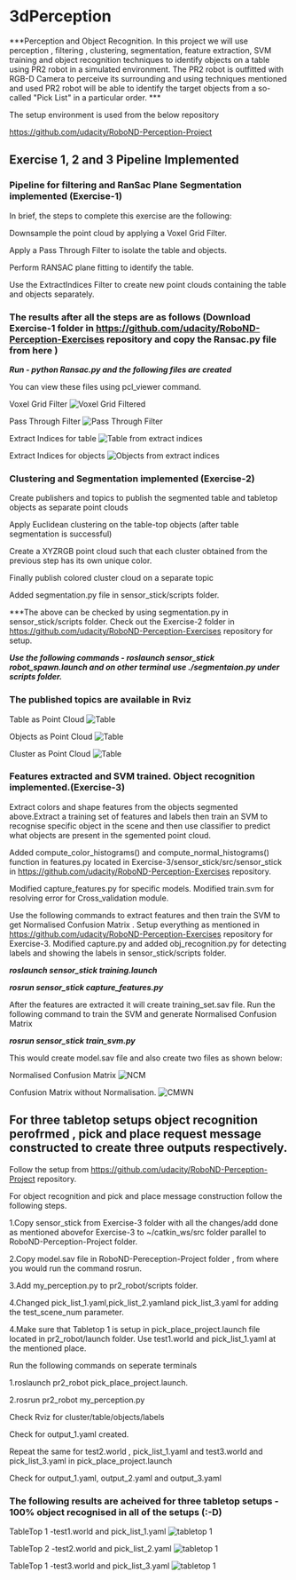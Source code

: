 [//]: # (Image References)
[image_1]: ./images/voxel_downsampled.pcd
[image_2]: ./images/pass_through_filtered.pcd
[image_3]: ./images/extracted_outliers.pcd
[image_4]: ./images/extracted_inliers.pcd
[image_5]: ./images/pcl_table.png
[image_6]: ./images/pcl_objects.png
[image_7]: ./images/pcl_cluster.png
[image_8]: ./images/figure_1_CMWN.png
[image_9]: ./images/figure_2_NCM.png
[image_10]: ./images/test_1.png
[image_11]: ./images/test_2_1.png
[image_12]: ./images/test_world_3.png


# 3dPerception
***Perception and Object Recognition. In this project we will use perception , filtering , clustering, segmentation, feature extraction, SVM training and object recognition techniques to identify objects on a table using PR2 robot in a simulated environment. The PR2 robot is outfitted with RGB-D Camera to perceive its surrounding and using techniques mentioned and used PR2 robot will be able to identify the target objects from a so-called "Pick List" in a  particular order. *** 

The setup environment is used from the below repository

https://github.com/udacity/RoboND-Perception-Project

## Exercise 1, 2 and 3 Pipeline Implemented

### Pipeline for filtering and RanSac Plane Segmentation implemented (Exercise-1)

In brief, the steps to complete this exercise are the following:

Downsample the point cloud by applying a Voxel Grid Filter.

Apply a Pass Through Filter to isolate the table and objects.

Perform RANSAC plane fitting to identify the table.

Use the ExtractIndices Filter to create new point clouds containing the table and objects separately.


### The results after all the steps are as follows (Download Exercise-1 folder in https://github.com/udacity/RoboND-Perception-Exercises repository and copy the Ransac.py file from here )

***Run - python Ransac.py and the following files are created***

You can view these files using pcl_viewer command.

Voxel Grid Filter
![Voxel Grid Filtered][image_1]

Pass Through Filter
![Pass Through Filter][image_2]

Extract Indices for table
![Table from extract indices][image_3]

Extract Indices for objects
![Objects from extract indices][image_4]

### Clustering and Segmentation implemented (Exercise-2)

Create publishers and topics to publish the segmented table and tabletop objects as separate point clouds

Apply Euclidean clustering on the table-top objects (after table segmentation is successful)

Create a XYZRGB point cloud such that each cluster obtained from the previous step has its own unique color.

Finally publish colored cluster cloud on a separate topic

Added segmentation.py file in sensor_stick/scripts folder.

***The above can be checked by using segmentation.py in sensor_stick/scripts folder. Check out the Exercise-2 folder in https://github.com/udacity/RoboND-Perception-Exercises repository for setup.

***Use the following commands - roslaunch sensor_stick robot_spawn.launch and on other terminal use ./segmentaion.py under scripts folder.***

### The published topics are available in Rviz

Table as Point Cloud
![Table][image_5]

Objects as Point Cloud
![Table][image_6]

Cluster as Point Cloud
![Table][image_7]

### Features extracted and SVM trained. Object recognition implemented.(Exercise-3)

Extract colors and shape features from the objects segmented above.Extract a training set of features and labels then train an SVM to recognise specific object in the scene and then use classifier to predict what objects are present in the sgemented point cloud.

Added compute_color_histograms() and compute_normal_histograms() function in features.py located in Exercise-3/sensor_stick/src/sensor_stick in https://github.com/udacity/RoboND-Perception-Exercises repository.

Modified capture_features.py for specific models. Modified train.svm for resolving error for Cross_validation module.

Use the following commands to extract features and then train the SVM to get Normalised Confusion Matrix . Setup everything as mentioned in https://github.com/udacity/RoboND-Perception-Exercises repository for Exercise-3. Modified capture.py and added obj_recognition.py for detecting labels and showing the labels in sensor_stick/scripts folder.

  ***roslaunch sensor_stick training.launch***
  
  ***rosrun sensor_stick capture_features.py***
  
 After the features are extracted it will create training_set.sav file. Run the following command to train the SVM and generate Normalised Confusion Matrix
 
 ***rosrun sensor_stick train_svm.py***
 
 This would create model.sav file and also create two files as shown below:
 
 Normalised Confusion Matrix
![NCM][image_8]
 
 Confusion Matrix without Normalisation.
![CMWN][image_9]


## For three tabletop setups object recognition perofrmed , pick and place request message constructed to create three outputs respectively.

Follow the setup from https://github.com/udacity/RoboND-Perception-Project repository.

For object recognition and pick and place message construction follow the following steps.

1.Copy sensor_stick from Exercise-3 folder with all the changes/add done as mentioned abovefor Exercise-3 to ~/catkin_ws/src folder parallel to RoboND-Perception-Project folder.

2.Copy model.sav file in RoboND-Pereception-Project folder , from where you would run the command rosrun.

3.Add my_perception.py to pr2_robot/scripts folder.

4.Changed pick_list_1.yaml,pick_list_2.yamland pick_list_3.yaml for adding the test_scene_num parameter. 

4.Make sure that Tabletop 1 is setup in pick_place_project.launch file located in pr2_robot/launch folder. Use test1.world and pick_list_1.yaml at the mentioned place.

Run the following commands on seperate terminals

1.roslaunch pr2_robot pick_place_project.launch.

2.rosrun pr2_robot my_perception.py

Check Rviz for cluster/table/objects/labels

Check for output_1.yaml created.

Repeat the same for test2.world , pick_list_1.yaml and test3.world and pick_list_3.yaml in pick_place_project.launch

Check for output_1.yaml, output_2.yaml and output_3.yaml 

### The following results are acheived for three tabletop setups - 100% object recognised in all of the setups (:-D)

TableTop 1 -test1.world and pick_list_1.yaml
![tabletop 1][image_10]

TableTop 2 -test2.world and pick_list_2.yaml
![tabletop 1][image_11]

TableTop 1 -test3.world and pick_list_3.yaml
![tabletop 1][image_12]







